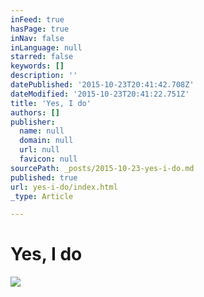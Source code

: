 ```yaml
---
inFeed: true
hasPage: true
inNav: false
inLanguage: null
starred: false
keywords: []
description: ''
datePublished: '2015-10-23T20:41:42.708Z'
dateModified: '2015-10-23T20:41:22.751Z'
title: 'Yes, I do'
authors: []
publisher:
  name: null
  domain: null
  url: null
  favicon: null
sourcePath: _posts/2015-10-23-yes-i-do.md
published: true
url: yes-i-do/index.html
_type: Article

---
```

# Yes, I do
![](https://the-grid-user-content.s3-us-west-2.amazonaws.com/5cb46acb-bd51-41c5-9f3d-7c46d9a98d6b.jpg)